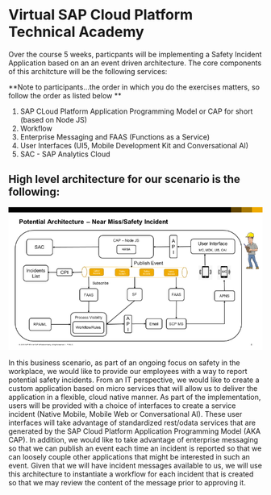 # Virtual SAP Cloud Platform Technical Academy

Over the course 5 weeks, particpants will be implementing a Safety Incident Application based on an an event driven architecture. The core components of this architcture will be the following services:

**Note to participants...the order in which you do the exercises matters, so follow the order as listed below **

1. SAP CLoud Platform Application Programming Model or CAP for short (based on Node JS)
2. Workflow
3. Enterprise Messaging and FAAS (Functions as a Service)
4. User Interfaces (UI5, Mobile Development Kit and Conversational AI)
5. SAC - SAP Analytics Cloud

## High level architecture for our scenario is the following:

![High Level Safety Incident Architecture](Images/SafetyIncident.png)

In this business scenario, as part of an ongoing focus on safety in the workplace, we would like to provide our employees with a way to report potential safety incidents. 
From an IT perspective, we would like to create a custom application based on micro services that will allow us to deliver the application in a flexible, cloud native manner. As part of the implementation, users will be provided with a choice of interfaces to create a service incident (Native Mobile, Mobile Web or Conversational AI). These user interfaces will take advantage of standardized rest/odata services that are generated by the SAP Cloud Platform Application Programming Model (AKA CAP).
In addition, we would like to take advantage of enterprise messaging so that we can publish an event each time an incident is reported so that we can loosely couple other applications that might be interested in such an event. Given that we will have incident messages available to us, we will use this architecture to instantiate a workflow for each incident that is created so that we may review the content of the message prior to approving it.
